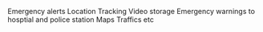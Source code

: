 Emergency alerts
Location Tracking
Video storage
Emergency warnings to hosptial and police station
Maps
Traffics etc
